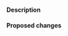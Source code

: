 #### Description
<!-- Enter the problem we are trying to solve. -->

#### Proposed changes
<!-- What this PR is going to add/change?-->
